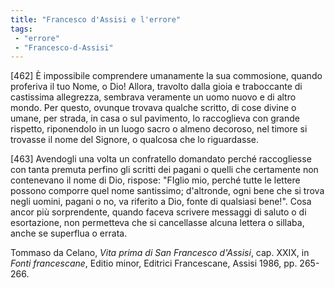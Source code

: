 ```yaml
---
title: "Francesco d'Assisi e l'errore"
tags: 
 - "errore"
 - "Francesco-d-Assisi"
---
```


[462] È impossibile comprendere umanamente la sua commosione, quando proferiva il tuo Nome, o Dio! Allora, travolto dalla gioia e traboccante di castissima allegrezza, sembrava veramente un uomo nuovo e di altro mondo. Per questo, ovunque trovava qualche scritto, di cose divine o umane, per strada, in casa o sul pavimento, lo raccoglieva con grande rispetto, riponendolo in un luogo sacro o almeno decoroso, nel timore si trovasse il nome del Signore, o qualcosa che lo riguardasse.

[463] Avendogli una volta un confratello domandato perché raccogliesse con tanta premuta perfino gli scritti dei pagani o quelli che certamente non contenevano il nome di Dio, rispose: "FIglio mio, perché tutte le lettere possono comporre quel nome santissimo; d'altronde, ogni bene che si trova negli uomini, pagani o no, va riferito a Dio, fonte di qualsiasi bene!". Cosa ancor più sorprendente, quando faceva scrivere messaggi di saluto o di esortazione, non permetteva che si cancellasse alcuna lettera o sillaba, anche se superflua o errata.

Tommaso da Celano, *Vita prima di San Francesco d'Assisi*, cap. XXIX, in *Fonti francescane*, Editio minor, Editrici Francescane, Assisi 1986, pp. 265-266.
